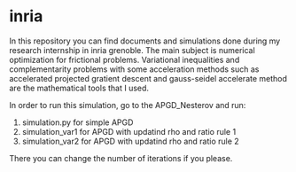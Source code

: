 # inria

In this repository you can find documents and simulations done during my research internship in inria grenoble.
The main subject is numerical optimization for frictional problems. Variational inequalities and complementarity problems with some acceleration methods such as accelerated projected gratient descent and gauss-seidel accelerate method are the mathematical tools that I used.

In order to run this simulation, go to the APGD_Nesterov and run:
1. simulation.py for simple APGD
2. simulation_var1 for APGD with updatind rho and ratio rule 1
3. simulation_var2 for APGD with updatind rho and ratio rule 2

There you can change the number of iterations if you please.
